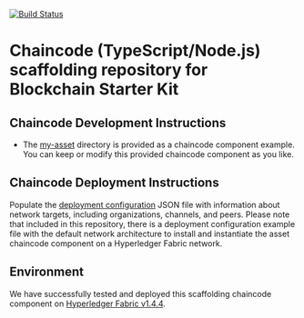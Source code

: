 [![Build Status](https://travis-ci.org/IBM-Blockchain-Starter-Kit/nodejs-chaincode-bootstrap.svg?branch=master)](https://travis-ci.org/IBM-Blockchain-Starter-Kit/nodejs-chaincode-bootstrap)

# Chaincode (TypeScript/Node.js) scaffolding repository for Blockchain Starter Kit

## Chaincode Development Instructions
* The [my-asset](/src/my-asset) directory is provided as a chaincode component example. You can keep or modify this provided chaincode component as you like.

## Chaincode Deployment Instructions
Populate the [deployment configuration](deploy_config.json) JSON file with information about network targets, including organizations, channels, and peers. Please note that included in this repository, there is a deployment configuration example file with the default network architecture to install and instantiate the asset chaincode component on a Hyperledger Fabric network.

## Environment
We have successfully tested and deployed this scaffolding chaincode component on [Hyperledger Fabric v1.4.4](https://hyperledger-fabric.readthedocs.io/en/release-1.4/releases.html).